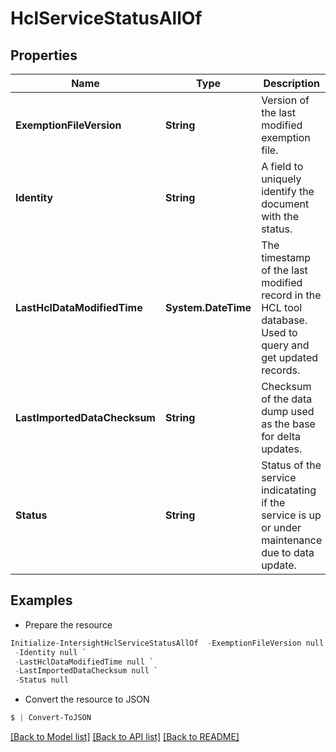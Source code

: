 # HclServiceStatusAllOf
## Properties

Name | Type | Description | Notes
------------ | ------------- | ------------- | -------------
**ExemptionFileVersion** | **String** | Version of the last modified exemption file. | [optional] 
**Identity** | **String** | A field to uniquely identify the document with the status. | [optional] 
**LastHclDataModifiedTime** | **System.DateTime** | The timestamp of the last modified record in the HCL tool database. Used to query and get updated records. | [optional] 
**LastImportedDataChecksum** | **String** | Checksum of the data dump used as the base for delta updates. | [optional] 
**Status** | **String** | Status of the service indicatating if the service is up or under maintenance due to data update. | [optional] [default to "Unknown"]

## Examples

- Prepare the resource
```powershell
Initialize-IntersightHclServiceStatusAllOf  -ExemptionFileVersion null `
 -Identity null `
 -LastHclDataModifiedTime null `
 -LastImportedDataChecksum null `
 -Status null
```

- Convert the resource to JSON
```powershell
$ | Convert-ToJSON
```

[[Back to Model list]](../README.md#documentation-for-models) [[Back to API list]](../README.md#documentation-for-api-endpoints) [[Back to README]](../README.md)

